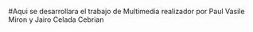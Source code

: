#Aqui se desarrollara el trabajo de Multimedia realizador por Paul Vasile Miron y Jairo Celada Cebrian
